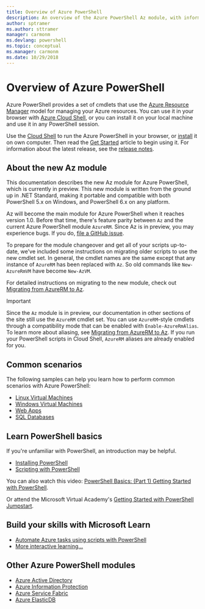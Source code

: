 ```yaml
---
title: Overview of Azure PowerShell
description: An overview of the Azure PowerShell Az module, with information on how to install and get started.
author: sptramer
ms.author: sttramer
manager: carmonm
ms.devlang: powershell
ms.topic: conceptual
ms.manager: carmonm
ms.date: 10/29/2018
---
```

# Overview of Azure PowerShell

Azure PowerShell provides a set of cmdlets that use the [Azure Resource
Manager](/azure/azure-resource-manager/resource-group-overview) model for managing your Azure
resources. You can use it in your browser with [Azure Cloud Shell](/azure/cloud-shell/overview), or
you can install it on your local machine and use it in any PowerShell session.

Use the [Cloud Shell](/azure/cloud-shell/overview) to run the Azure PowerShell in your browser, or
[install](install-az-ps.md) it on own computer. Then read the [Get Started](get-started-azureps.md)
article to begin using it. For information about the latest release, see the
[release notes](release-notes-azureps.md).

## About the new Az module

This documentation describes the new Az module for Azure PowerShell, which is currently in preview. This new module is written from the ground up in .NET Standard,
making it portable and compatible with both PowerShell 5.x on Windows, and PowerShell 6.x on any platform.

Az will become the main module for Azure PowerShell when it reaches version 1.0. Before that time, there's feature parity between `Az`
and the current Azure PowerShell module `AzureRM`. Since Az is in preview, you may experience bugs. If you do, 
[file a GitHub issue](https://github.com/azure/azure-powershell/issues).

To prepare for the module changeover and get all of your scripts up-to-date, we've included some instructions on migrating older scripts to use the new
cmdlet set. In general, the cmdlet names are the same except that any instance of `AzureRM` has been replaced with `Az`. So old commands like `New-AzureRmVM` have become
`New-AzVM`.

For detailed instructions on migrating to the new module, check out [Migrating from AzureRM to Az](__TBD__).

> [!IMPORTANT]
>
> Since the `Az` module is in preview, our documentation in other sections of the site still use the `AzureRM` cmdlet set. You can use `AzureRM`-style cmdlets through
> a compatibility mode that can be enabled with `Enable-AzureRmAlias`. To learn more about aliasing, see [Migrating from AzureRM to Az](__TBD__#aliases).
> If you run your PowerShell scripts in Cloud Shell, `AzureRM` aliases are already enabled for you.

## Common scenarios

The following samples can help you learn how to perform common scenarios with Azure PowerShell:

* [Linux Virtual Machines](/azure/virtual-machines/virtual-machines-linux-powershell-samples?toc=/powershell/azure/toc.json)
* [Windows Virtual Machines](/azure/virtual-machines/virtual-machines-windows-powershell-samples?toc=/powershell/azure/toc.json)
* [Web Apps](/azure/app-service-web/app-service-powershell-samples?toc=/powershell/azure/toc.json)
* [SQL Databases](/azure/sql-database/sql-database-powershell-samples?toc=/powershell/azure/toc.json)

## Learn PowerShell basics

If you're unfamiliar with PowerShell, an introduction may be helpful.

* [Installing PowerShell](/powershell/scripting/setup/installing-windows-powershell)
* [Scripting with PowerShell](/powershell/scripting/powershell-scripting)

You can also watch this video:
[PowerShell Basics: (Part 1) Getting Started with PowerShell](https://channel9.msdn.com/Blogs/Taste-of-Premier/PowerShellBasicsPart1).

Or attend the Microsoft Virtual Academy's [Getting Started with PowerShell Jumpstart](https://mva.microsoft.com/liveevents/powershell-jumpstart).

## Build your skills with Microsoft Learn

- [Automate Azure tasks using scripts with PowerShell](/learn/modules/automate-azure-tasks-with-powershell/)
- [More interactive learning...](/learn/browse/?term=powershell)

## Other Azure PowerShell modules

* [Azure Active Directory](/powershell/azure/active-directory/)
* [Azure Information Protection](/powershell/azure/aip/)
* [Azure Service Fabric](/powershell/azure/service-fabric/)
* [Azure ElasticDB](/powershell/azure/elasticdbjobs/)
